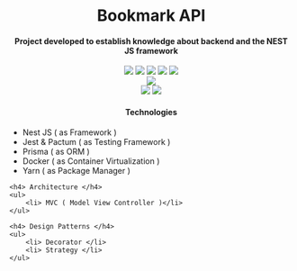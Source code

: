 # <div align="center"> Bookmark API  </div> #
<h4 align="center"> Project developed to establish knowledge about backend and the <strong>NEST JS</strong> framework </h4>
<div align="center"> <img src="https://img.shields.io/badge/NestJS-red" > <img src="https://img.shields.io/badge/Jest-green"> <img src="https://img.shields.io/badge/Prisma-grey"> <img src="https://img.shields.io/badge/Docker-blue"> <img src="https://img.shields.io/badge/Yarn-lightblue"> </div>

<div align="center"> <img src="https://img.shields.io/badge/MVC-Model_View_Controller-yellow"> </div>

<div align="center"> <img src=https://img.shields.io/badge/Decorator-lightred> <img src=https://img.shields.io/badge/Strategy-lightgrey> </div>

<div>
    <h4 align="center"> Technologies </h4>
    <ul>
        <li> Nest JS ( as Framework ) </li>
        <li> Jest & Pactum ( as Testing Framework ) </li>
        <li> Prisma ( as ORM ) </li>
        <li> Docker ( as Container Virtualization ) </li>
        <li> Yarn ( as Package Manager ) </li>
    </ul>
    
    <h4> Architecture </h4>
    <ul>
        <li> MVC ( Model View Controller )</li>
    </ul>
    
    <h4> Design Patterns </h4>
    <ul>
        <li> Decorator </li>
        <li> Strategy </li>
    </ul>

</div>

    
